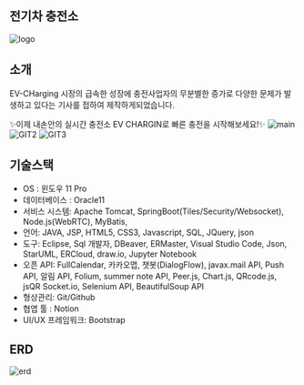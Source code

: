 ## 전기차 충전소
![logo](https://github.com/AREUMBAE/electric-car/assets/137476323/ac4d382d-d82c-4990-85a3-6901b06b7f6c)

## 소개
EV-CHarging 시장의 급속한 성장에 충전사업자의 무분별한 증가로 다양한 문제가 발생하고 있다는 기사를 접하여 제작하게되었습니다.

✨이제 내손안의 실시간 충전소 EV CHARGIN로 빠른 충전을 시작해보세요!✨
![main](https://github.com/AREUMBAE/electric-car/assets/137476323/b1f601f8-864d-4c4e-bbd3-3875e1bac685)
![GIT2](https://github.com/AREUMBAE/electric-car/assets/137476323/ef315920-a133-4934-abf1-39900a62957e)
![GIT3](https://github.com/AREUMBAE/electric-car/assets/137476323/c942f428-bbf5-4aec-8eb4-cf55ac679ba4)


## 기술스택
- OS : 윈도우 11 Pro
- 데이터베이스 : Oracle11
- 서비스 시스템: Apache Tomcat, SpringBoot(Tiles/Security/Websocket), Node.js(WebRTC), MyBatis,
- 언어: JAVA, JSP, HTML5, CSS3, Javascript, SQL, JQuery, json
- 도구: Eclipse, Sql 개발자, DBeaver, ERMaster, Visual Studio Code, Json, StarUML, ERCloud, draw.io, Jupyter Notebook
- 오픈 API: FullCalendar, 카카오맵, 챗봇(DialogFlow), javax.mail API, Push API, 알림 API, Folium, summer note API, Peer.js, Chart.js, QRcode.js, jsQR Socket.io, Selenium API, BeautifulSoup API
- 형상관리: Git/Github
- 협엽 툴 : Notion
- UI/UX 프레임워크: Bootstrap

## ERD
![erd](https://github.com/AREUMBAE/electric-car/assets/137476323/1e01433a-a3f1-45ef-89dc-a3b47f190f71)


